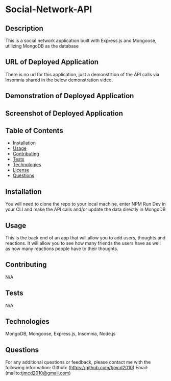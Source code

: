 # Social-Network-API

## Description

This is a social network application built with Express.js and Mongoose, utilizing MongoDB as the database

## URL of Deployed Application

There is no url for this application, just a demonstrtion of the API calls via Insomnia shared in the below demonstration video.

## Demonstration of Deployed Application

## Screenshot of Deployed Application

  ## Table of Contents
  - [Installation](#installation)
  - [Usage](#usage)
  - [Contributing](#contributing)
  - [Tests](#tests)
  - [Technologies](#technologies)
  - [License](#license)
  - [Questions](#questions)

  ## Installation
  You will need to clone the repo to your local machine, enter NPM Run Dev in your CLI and make the API calls and/or update the data directly in MongoDB

  ## Usage
  This is the back end of an app that will allow you to add users, thoughts and reactions. It will allow you to see how many friends the users have as well as how many reactions people have to their thoughts.

  ## Contributing
  N/A

  ## Tests
  N/A

  ## Technologies
  
  MongoDB, Mongoose, Express.js, Insomnia, Node.js

  ## Questions

  For any additional questions or feedback, please contact me with the following information:
  Github: (https://github.com/tjmcd2010)
  Email: (mailto:tjmcd2010@gmail.com)  



